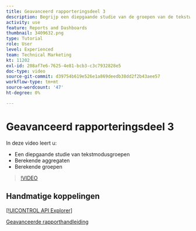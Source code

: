 ```yaml
---
title: Geavanceerd rapporteringsdeel 3
description: Begrijp een diepgaande studie van de groepen van de tekstwijze, berekende aggregaten, en berekende groeperingen.
activity: use
feature: Reports and Dashboards
thumbnail: 3409632.png
type: Tutorial
role: User
level: Experienced
team: Technical Marketing
kt: 11202
exl-id: 208af7e6-7625-4e81-bcb3-c3c7932828e5
doc-type: video
source-git-commit: d39754b619e526e1a869deedb38dd2f2b43aee57
workflow-type: tm+mt
source-wordcount: '47'
ht-degree: 0%

---
```


# Geavanceerd rapporteringsdeel 3

In deze video leert u:

* Een diepgaande studie van tekstmodusgroepen
* Berekende aggregaten
* Berekende groepen

>[!VIDEO](https://video.tv.adobe.com/v/3409635/?quality=12)

## Handmatige koppelingen

[[!UICONTROL API Explorer]](https://developer.adobe.com/workfront/api-explorer/)

[Geavanceerde rapporthandleiding](/help/assets/advanced-reporting-manual.pdf)
